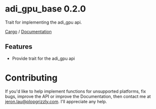 # adi_gpu_base 0.2.0
Trait for implementing the adi_gpu api.

[Cargo](https://crates.io/crates/adi_gpu_base) /
[Documentation](https://docs.rs/adi_gpu_base)

## Features
* Provide trait for the adi_gpu api

# Contributing
If you'd like to help implement functions for unsupported platforms, fix bugs,
improve the API or improve the Documentation, then contact me at
jeron.lau@plopgrizzly.com. I'll appreciate any help.